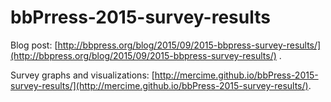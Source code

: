 bbPrress-2015-survey-results
============================  

Blog post: [http://bbpress.org/blog/2015/09/2015-bbpress-survey-results/](http://bbpress.org/blog/2015/09/2015-bbpress-survey-results/) .

Survey graphs and visualizations: [http://mercime.github.io/bbPress-2015-survey-results/](http://mercime.github.io/bbPress-2015-survey-results/).  
